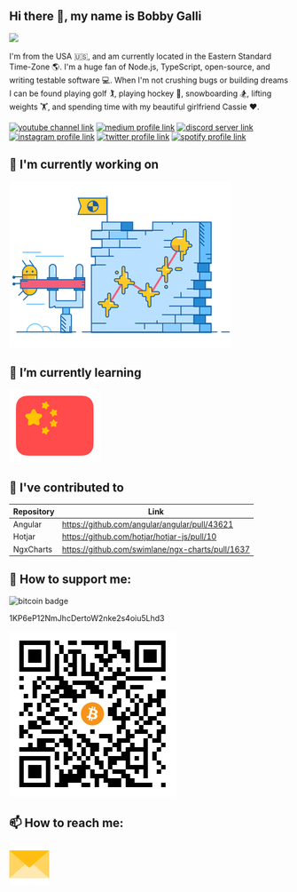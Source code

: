 ## Hi there 👋, my name is Bobby Galli

![](https://komarev.com/ghpvc/?username=bobbyg603)

I'm from the USA 🇺🇸, and am currently located in the Eastern Standard Time-Zone 🌎. I'm a huge fan of Node.js, TypeScript, open-source, and writing testable software 💻. When I'm not crushing bugs or building dreams I can be found playing golf 🏌️, playing hockey 🏒, snowboarding 🏂, lifting weights 🏋️, and spending time with my beautiful girlfriend Cassie ❤️.

[![youtube channel link](https://img.shields.io/badge/YouTube-FF0000?style=for-the-badge&logo=youtube&logoColor=white)](https://youtube.com/c/bobbyg603)
[![medium profile link](https://img.shields.io/badge/Medium-12100E?style=for-the-badge&logo=medium&logoColor=white)](https://medium.com/bobbyg603)
[![discord server link](https://img.shields.io/badge/Discord-7289DA?style=for-the-badge&logo=discord&logoColor=white)](https://discord.gg/K4KjjRV5ve)
[![instagram profile link](https://img.shields.io/badge/Instagram-E4405F?style=for-the-badge&logo=instagram&logoColor=white)](https://instagram.com/bobbyg603)
[![twitter profile link](https://img.shields.io/badge/Twitter-1DA1F2?style=for-the-badge&logo=twitter&logoColor=white)](https://twitter.com/bobbyg603)
[![spotify profile link](https://img.shields.io/badge/Spotify-1ED760?&style=for-the-badge&logo=spotify&logoColor=white)](https://open.spotify.com/user/1268047170?si=70bd315ee3ba4c40)

## 🔭 I'm currently working on

[![bugsplat slingshot](assets/bugsplat-slingshot-small.png)](https://github.com/BugSplat-Git)

## 🌱 I’m currently learning

[![chinese flag](assets/chinese-flag-round.svg)](https://www.duolingo.com/profile/bobbyg603)

## 🔨 I've contributed to

| Repository | Link                                             |
|------------|--------------------------------------------------|
| Angular    | https://github.com/angular/angular/pull/43621    |
| Hotjar     | https://github.com/hotjar/hotjar-js/pull/10      |
| NgxCharts  | https://github.com/swimlane/ngx-charts/pull/1637 |

## 💸 How to support me:

![bitcoin badge](https://img.shields.io/badge/Bitcoin-000000?style=for-the-badge&logo=bitcoin&logoColor=white)

1KP6eP12NmJhcDertoW2nke2s4oiu5Lhd3

![bitcoin addresss](assets/bitcoin.png)


## 📫 How to reach me:

[<img src="assets/envelope.svg" width="72px">](mailto:bobbyg603@gmail.com)

<!--
**bobbyg603/bobbyg603** is a ✨ _special_ ✨ repository because its `README.md` (this file) appears on your GitHub profile.

Here are some ideas to get you started:

- 🔭 I’m currently working on ...
- 🌱 I’m currently learning ...
- 👯 I’m looking to collaborate on ...
- 🤔 I’m looking for help with ...
- 💬 Ask me about ...
- 📫 How to reach me: ...
- 😄 Pronouns: ...
- ⚡ Fun fact: ...
-->
